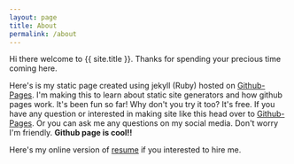 ```yaml
---
layout: page
title: About
permalink: /about
---
```


Hi there welcome to {{ site.title }}. Thanks for spending your precious time coming here.

Here's is my static page created using jekyll (Ruby) hosted on [Github-Pages].
I'm making this to learn about static site generators and how github pages work. 
It's been fun so far! Why don't you try it too? It's free.
If you have any question or interested in making site like this head over to [Github-Pages].
Or you can ask me any questions on my social media. Don't worry I'm friendly.
**Github page is cool!!**

Here's my online version of [resume] if you interested to hire me.


[Github-Pages]:https://pages.github.com/

[resume]: https://resume.nooru.me

